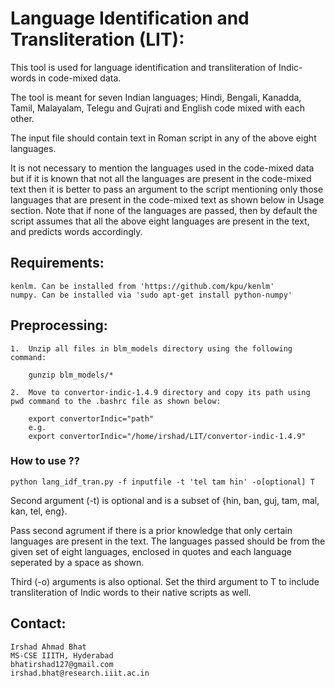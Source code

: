 # Language Identification and Transliteration (LIT): 

This tool is used for language identification and transliteration of Indic-words in code-mixed data. 

The tool is meant for seven Indian languages; Hindi, Bengali, Kanadda, Tamil, Malayalam, Telegu and Gujrati and English code mixed with each other.  

The input file should contain text in Roman script in any of the above eight languages. 

It is not necessary to mention the languages used in the code-mixed data but if it is known that not all the languages are present in the code-mixed text then it is better to pass an argument to the script mentioning only those languages that are present in the code-mixed text as shown below in Usage section. Note that if none of the languages are passed, then by default the script assumes that all the above eight languages are present in the text, and predicts words accordingly.

## Requirements:

    kenlm. Can be installed from 'https://github.com/kpu/kenlm'
    numpy. Can be installed via 'sudo apt-get install python-numpy'

## Preprocessing:

    1.  Unzip all files in blm_models directory using the following command:

	    gunzip blm_models/*

    2.  Move to convertor-indic-1.4.9 directory and copy its path using pwd command to the .bashrc file as shown below:

	    export convertorIndic="path"    
	    e.g.
	    export convertorIndic="/home/irshad/LIT/convertor-indic-1.4.9"    


### How to use ??

    python lang_idf_tran.py -f inputfile -t 'tel tam hin' -o[optional] T

Second argument (-t) is optional and is a subset of {hin, ban, guj, tam, mal, kan, tel, eng}.

Pass second agrument if there is a prior knowledge that only certain languages are present in the text. The languages passed should be from the given set of eight languages, enclosed in quotes and each language seperated by a space as shown. 

Third (-o) arguments is also optional. Set the third argument to T to include transliteration of Indic words to their native scripts as well.



## Contact:

    Irshad Ahmad Bhat
    MS-CSE IIITH, Hyderabad
    bhatirshad127@gmail.com
    irshad.bhat@research.iiit.ac.in

